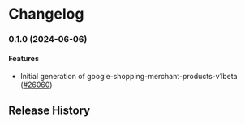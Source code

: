 # Changelog

### 0.1.0 (2024-06-06)

#### Features

* Initial generation of google-shopping-merchant-products-v1beta ([#26060](https://github.com/googleapis/google-cloud-ruby/issues/26060)) 

## Release History
